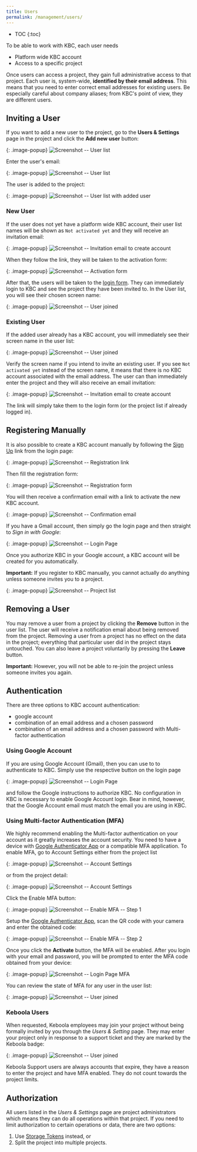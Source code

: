 ```yaml
---
title: Users
permalink: /management/users/
---
```


* TOC
{:toc}

To be able to work with KBC, each user needs

- Platform wide KBC account
- Access to a specific project

Once users can access a project, they gain full administrative access to that project. 
Each user is, system-wide, **identified by their email address**.
This means that you need to enter correct email addresses for existing users. 
Be especially careful about company aliases; from KBC's point of view, they are different users.

## Inviting a User
If you want to add a new user to the project, go to the **Users & Settings** page in the project and 
click the **Add new user** button:

{: .image-popup}
![Screenshot -- User list](/management/users/users-list-1.png)

Enter the user's email:

{: .image-popup}
![Screenshot -- User list](/management/users/invite-project-1.png)

The user is added to the project:

{: .image-popup}
![Screenshot -- User list with added user](/management/users/users-list-2.png)

### New User
If the user does not yet have a platform wide KBC account, their user list names will be shown as 
`Not activated yet` and they will receive an invitation email:

{: .image-popup}
![Screenshot -- Invitation email to create account](/management/users/invite-project-2.png)

When they follow the link, they will be taken to the activation form:

{: .image-popup}
![Screenshot -- Activation form](/management/users/register-2.png)

After that, the users will be taken to the [login form](todo). They can immediately login to KBC 
and see the project they have been invited to.
In the User list, you will see their chosen screen name:

{: .image-popup}
![Screenshot -- User joined](/management/users/users-list-3.png)

### Existing User
If the added user already has a KBC account, you will immediately see their screen name in the user list:

{: .image-popup}
![Screenshot -- User joined](/management/users/users-list-3.png)

Verify the screen name if you intend to invite an existing user. 
If you see `Not activated yet` instead of the screen name, it means that there is no KBC account associated with the email address. 
The user can than immediately enter the project and they will also receive an email invitation:

{: .image-popup}
![Screenshot -- Invitation email to create account](/management/users/invite-project-3.png)

The link will simply take them to the login form (or the project list if already logged in).

## Registering Manually
It is also possible to create a KBC account manually by following the [Sign Up](https://connection.keboola.com/admin/auth/register) link
from the login page:

{: .image-popup}
![Screenshot -- Registration link](/management/users/register-0.png)

Then fill the registration form:

{: .image-popup}
![Screenshot -- Registration form](/management/users/register-1.png)

You will then receive a confirmation email with a link to activate the new KBC account.

{: .image-popup}
![Screenshot -- Confirmation email](/management/users/register-3.png)

If you have a Gmail account, then simply go the login page and then straight to *Sign in with Google*:

{: .image-popup}
![Screenshot -- Login Page](/management/users/login-1.png)

Once you authorize KBC in your Google account, a KBC account will be created for you automatically.

**Important:** If you register to KBC manually, you cannot actually do anything unless someone invites you to a project.

{: .image-popup}
![Screenshot -- Project list](/management/users/project-list.png)

## Removing a User
You may remove a user from a project by clicking the **Remove** button in the user list. 
The user will receive a notification email about being removed from the project. 
Removing a user from a project has no effect on the data in the project; 
everything that particular user did in the project stays untouched. 
You can also leave a project voluntarily by pressing the **Leave** button. 

**Important:** However, you will not be able to re-join the project unless someone invites you again.

## Authentication
There are three options to KBC account authentication:

- google account
- combination of an email address and a chosen password
- combination of an email address and a chosen password with Multi-factor authentication

### Using Google Account
If you are using Google Account (Gmail), then you can use to to authenticate to KBC. 
Simply use the respective button on the login page

{: .image-popup}
![Screenshot -- Login Page](/management/users/login-1.png)

and follow the Google instructions to authorize KBC. 
No configuration in KBC is necessary to enable Google Account login.
Bear in mind, however, that the Google Account email must match the email you are using in KBC.

### Using Multi-factor Authentication (MFA)
We highly recommend enabling the Multi-factor authentication on your account as it greatly increases the account security.
You need to have a device with [Google Authenticator App](https://support.google.com/accounts/answer/1066447?hl=en) or
a compatible MFA application. To enable MFA, go to Account Settings either from the project list

{: .image-popup}
![Screenshot -- Account Settings](/management/users/profile-setting-1.png)

or from the project detail:

{: .image-popup}
![Screenshot -- Account Settings](/management/users/profile-setting-2.png)

Click the Enable MFA button:

{: .image-popup}
![Screenshot -- Enable MFA -- Step 1](/management/users/enable-mfa-1.png)

Setup the [Google Authenticator App](https://support.google.com/accounts/answer/1066447?hl=en), scan the
QR code with your camera and enter the obtained code:

{: .image-popup}
![Screenshot -- Enable MFA -- Step 2](/management/users/enable-mfa-2.png)

Once you click the **Activate** button, the MFA will be enabled. After you login with your email and password, 
you will be prompted to enter the MFA code obtained from your device:

{: .image-popup}
![Screenshot -- Login Page MFA](/management/users/login-3.png)

You can review the state of MFA for any user in the user list:

{: .image-popup}
![Screenshot -- User joined](/management/users/users-list-3.png)

### Keboola Users
When requested, Keboola employees may join your project without being formally invited by you through the *Users & Setting* page.
They may enter your project only in response to a support ticket and they are marked by the Keboola badge:

{: .image-popup}
![Screenshot -- User joined](/management/users/users-list-5.png)

Keboola Support users are always accounts that expire, they have a reason to enter the project and have MFA enabled. 
They do not count towards the project limits.

## Authorization
All users listed in the *Users & Settings* page are project administrators which means they can do all operations
within that project. If you need to limit authorization to certain operations or data, there are two options:

1. Use [Storage Tokens](/storage/tokens/) instead, or
2. Split the project into multiple projects.
